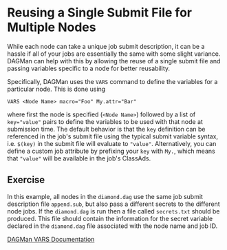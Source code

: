 # Reusing a Single Submit File for Multiple Nodes

While each node can take a unique job submit description, it can be a hassle
if all of your jobs are essentially the same with some slight variance. DAGMan
can help with this by allowing the reuse of a single submit file and passing
variables specific to a node for better reusability.

Specifically, DAGMan uses the `VARS` command to define the variables for 
a particular node. This is done using 

```
VARS <Node Name> macro="Foo" My.attr="Bar"
```

where first the node is specified (`<Node Name>`) followed by a list of 
`key="value"` pairs to define the variables to be used with that node at submission
time. The default behavior is that the `key` definition can be referenced in 
the job's submit file using the typical submit variable syntax, i.e. `$(key)` in the
submit file will evaluate to `"value"`. Alternatively, you can define a custom job 
attribute by prefixing your `key` with `My.`, which means that `"value"` will be
available in the job's ClassAds. 

## Exercise

In this example, all nodes in the `diamond.dag` use the same job submit description
file `append.sub`, but also pass a different secrets to the different node jobs.
If the `diamond.dag` is run then a file called `secrets.txt` should be produced.
This file should contain the information for the secret variable declared in the
`diamond.dag` file associated with the node name and job ID.

[DAGMan VARS Documentation](https://htcondor.readthedocs.io/en/latest/automated-workflows/dagman-vars.html)

